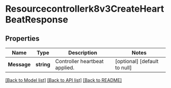 # Resourcecontrollerk8v3CreateHeartBeatResponse

## Properties
Name | Type | Description | Notes
------------ | ------------- | ------------- | -------------
**Message** | **string** | Controller heartbeat applied. | [optional] [default to null]

[[Back to Model list]](../README.md#documentation-for-models) [[Back to API list]](../README.md#documentation-for-api-endpoints) [[Back to README]](../README.md)

